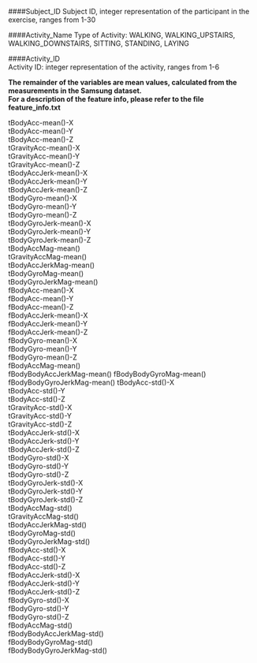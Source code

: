 ####Subject_ID
Subject ID, integer representation of the participant in the exercise, ranges from 1-30

####Activity_Name
Type of Activity: WALKING, WALKING_UPSTAIRS, WALKING_DOWNSTAIRS, SITTING, STANDING, LAYING

####Activity_ID                
Activity ID: integer representation of the activity, ranges from 1-6


**The remainder of the variables are mean values, calculated from the measurements in the Samsung dataset.  
For a description of the feature info, please refer to the file feature_info.txt**

tBodyAcc-mean()-X          
tBodyAcc-mean()-Y          
tBodyAcc-mean()-Z          
tGravityAcc-mean()-X       
tGravityAcc-mean()-Y       
tGravityAcc-mean()-Z      
tBodyAccJerk-mean()-X      
tBodyAccJerk-mean()-Y      
tBodyAccJerk-mean()-Z   
tBodyGyro-mean()-X         
tBodyGyro-mean()-Y         
tBodyGyro-mean()-Z         
tBodyGyroJerk-mean()-X     
tBodyGyroJerk-mean()-Y     
tBodyGyroJerk-mean()-Z     
tBodyAccMag-mean()         
tGravityAccMag-mean()      
tBodyAccJerkMag-mean()     
tBodyGyroMag-mean()        
tBodyGyroJerkMag-mean()    
fBodyAcc-mean()-X          
fBodyAcc-mean()-Y          
fBodyAcc-mean()-Z          
fBodyAccJerk-mean()-X      
fBodyAccJerk-mean()-Y      
fBodyAccJerk-mean()-Z      
fBodyGyro-mean()-X         
fBodyGyro-mean()-Y         
fBodyGyro-mean()-Z         
fBodyAccMag-mean()         
fBodyBodyAccJerkMag-mean() 
fBodyBodyGyroMag-mean()    
fBodyBodyGyroJerkMag-mean()
tBodyAcc-std()-X           
tBodyAcc-std()-Y           
tBodyAcc-std()-Z           
tGravityAcc-std()-X        
tGravityAcc-std()-Y        
tGravityAcc-std()-Z        
tBodyAccJerk-std()-X       
tBodyAccJerk-std()-Y       
tBodyAccJerk-std()-Z       
tBodyGyro-std()-X          
tBodyGyro-std()-Y          
tBodyGyro-std()-Z          
tBodyGyroJerk-std()-X      
tBodyGyroJerk-std()-Y      
tBodyGyroJerk-std()-Z      
tBodyAccMag-std()          
tGravityAccMag-std()       
tBodyAccJerkMag-std()      
tBodyGyroMag-std()         
tBodyGyroJerkMag-std()     
fBodyAcc-std()-X           
fBodyAcc-std()-Y           
fBodyAcc-std()-Z           
fBodyAccJerk-std()-X       
fBodyAccJerk-std()-Y       
fBodyAccJerk-std()-Z       
fBodyGyro-std()-X          
fBodyGyro-std()-Y          
fBodyGyro-std()-Z          
fBodyAccMag-std()          
fBodyBodyAccJerkMag-std()  
fBodyBodyGyroMag-std()     
fBodyBodyGyroJerkMag-std() 
